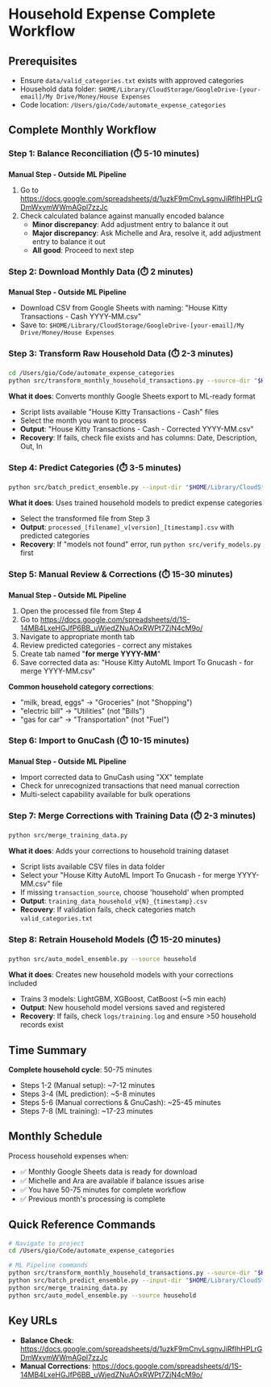 # Household Expense Complete Workflow

## Prerequisites

- Ensure `data/valid_categories.txt` exists with approved categories
- Household data folder: `$HOME/Library/CloudStorage/GoogleDrive-[your-email]/My Drive/Money/House Expenses`
- Code location: `/Users/gio/Code/automate_expense_categories`

## Complete Monthly Workflow

### Step 1: Balance Reconciliation (⏱️ 5-10 minutes)

**Manual Step - Outside ML Pipeline**

1. Go to https://docs.google.com/spreadsheets/d/1uzkF9mCnvLsgnvJiRfIhHPLrGDmWxymWWmAGpl7zzJc
2. Check calculated balance against manually encoded balance
    - **Minor discrepancy**: Add adjustment entry to balance it out
    - **Major discrepancy**: Ask Michelle and Ara, resolve it, add adjustment entry to balance it out
    - **All good**: Proceed to next step

### Step 2: Download Monthly Data (⏱️ 2 minutes)

**Manual Step - Outside ML Pipeline**

- Download CSV from Google Sheets with naming: "House Kitty Transactions - Cash YYYY-MM.csv"
- Save to: `$HOME/Library/CloudStorage/GoogleDrive-[your-email]/My Drive/Money/House Expenses`

### Step 3: Transform Raw Household Data (⏱️ 2-3 minutes)

```bash
cd /Users/gio/Code/automate_expense_categories
python src/transform_monthly_household_transactions.py --source-dir "$HOME/Library/CloudStorage/GoogleDrive-[your-email]/My Drive/Money/House Expenses"

```

**What it does**: Converts monthly Google Sheets export to ML-ready format

- Script lists available "House Kitty Transactions - Cash" files
- Select the month you want to process
- **Output**: "House Kitty Transactions - Cash - Corrected YYYY-MM.csv"
- **Recovery**: If fails, check file exists and has columns: Date, Description, Out, In

### Step 4: Predict Categories (⏱️ 3-5 minutes)

```bash
python src/batch_predict_ensemble.py --input-dir "$HOME/Library/CloudStorage/GoogleDrive-[your-email]/My Drive/Money/House Expenses"

```

**What it does**: Uses trained household models to predict expense categories

- Select the transformed file from Step 3
- **Output**: `processed_[filename]_v[version]_[timestamp].csv` with predicted categories
- **Recovery**: If "models not found" error, run `python src/verify_models.py` first

### Step 5: Manual Review & Corrections (⏱️ 15-30 minutes)

**Manual Step - Outside ML Pipeline**

1. Open the processed file from Step 4
2. Go to https://docs.google.com/spreadsheets/d/1S-14MB4LxeHGJfP6BB_uWjedZNuAOxRWPt7ZjN4cM9o/
3. Navigate to appropriate month tab
4. Review predicted categories - correct any mistakes
5. Create tab named "**for merge YYYY-MM**"
6. Save corrected data as: "House Kitty AutoML Import To Gnucash - for merge YYYY-MM.csv"

**Common household category corrections**:

- "milk, bread, eggs" → "Groceries" (not "Shopping")
- "electric bill" → "Utilities" (not "Bills")
- "gas for car" → "Transportation" (not "Fuel")

### Step 6: Import to GnuCash (⏱️ 10-15 minutes)

**Manual Step - Outside ML Pipeline**

- Import corrected data to GnuCash using "XX" template
- Check for unrecognized transactions that need manual correction
- Multi-select capability available for bulk operations

### Step 7: Merge Corrections with Training Data (⏱️ 2-3 minutes)

```bash
python src/merge_training_data.py

```

**What it does**: Adds your corrections to household training dataset

- Script lists available CSV files in data folder
- Select your "House Kitty AutoML Import To Gnucash - for merge YYYY-MM.csv" file
- If missing `transaction_source`, choose 'household' when prompted
- **Output**: `training_data_household_v{N}_{timestamp}.csv`
- **Recovery**: If validation fails, check categories match `valid_categories.txt`

### Step 8: Retrain Household Models (⏱️ 15-20 minutes)

```bash
python src/auto_model_ensemble.py --source household

```

**What it does**: Creates new household models with your corrections included

- Trains 3 models: LightGBM, XGBoost, CatBoost (~5 min each)
- **Output**: New household model versions saved and registered
- **Recovery**: If fails, check `logs/training.log` and ensure >50 household records exist

## Time Summary

**Complete household cycle**: 50-75 minutes

- Steps 1-2 (Manual setup): ~7-12 minutes
- Steps 3-4 (ML prediction): ~5-8 minutes
- Steps 5-6 (Manual corrections & GnuCash): ~25-45 minutes
- Steps 7-8 (ML training): ~17-23 minutes

## Monthly Schedule

Process household expenses when:

- ✅ Monthly Google Sheets data is ready for download
- ✅ Michelle and Ara are available if balance issues arise
- ✅ You have 50-75 minutes for complete workflow
- ✅ Previous month's processing is complete

## Quick Reference Commands

```bash
# Navigate to project
cd /Users/gio/Code/automate_expense_categories

# ML Pipeline commands
python src/transform_monthly_household_transactions.py --source-dir "$HOME/Library/CloudStorage/GoogleDrive-[your-email]/My Drive/Money/House Expenses"
python src/batch_predict_ensemble.py --input-dir "$HOME/Library/CloudStorage/GoogleDrive-[your-email]/My Drive/Money/House Expenses"
python src/merge_training_data.py
python src/auto_model_ensemble.py --source household

```

## Key URLs

- **Balance Check**: https://docs.google.com/spreadsheets/d/1uzkF9mCnvLsgnvJiRfIhHPLrGDmWxymWWmAGpl7zzJc
- **Manual Corrections**: https://docs.google.com/spreadsheets/d/1S-14MB4LxeHGJfP6BB_uWjedZNuAOxRWPt7ZjN4cM9o/